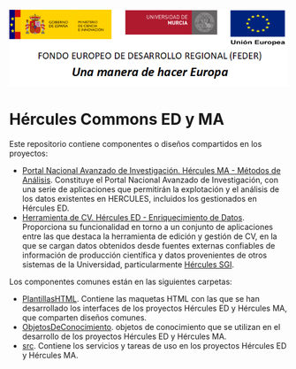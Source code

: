 ![](Docs/media/CabeceraDocumentosMD.png)

# Hércules Commons ED y MA

Este repositorio contiene componentes o diseños compartidos en los proyectos:

- [Portal Nacional Avanzado de Investigación. Hércules MA - Métodos de Análisis](https://github.com/HerculesCRUE/HerculesMA). Constituye el Portal Nacional Avanzado de Investigación, con una serie de aplicaciones que permitirán la explotación y el análisis de los datos existentes en HERCULES, incluidos los gestionados en Hércules ED.
- [Herramienta de CV. Hércules ED - Enriquecimiento de Datos](https://github.com/HerculesCRUE/HerculesED). Proporciona su funcionalidad en torno a un conjunto de aplicaciones entre las que destaca la herramienta de edición y gestión de CV, en la que se cargan datos obtenidos desde fuentes externas confiables de información de producción científica y datos provenientes de otros sistemas de la Universidad, particularmente [Hércules SGI](https://github.com/HerculesCRUE/SGI).

Los componentes comunes están en las siguientes carpetas:
* [PlantillasHTML](./plantillasHTML). Contiene las maquetas HTML con las que se han desarrollado los interfaces de los proyectos Hércules ED y Hércules MA, que comparten diseños comunes.
* [ObjetosDeConocimiento](./ObjetosDeConocimiento). objetos de conocimiento que se utilizan en el desarrollo de los proyectos Hércules ED y Hércules MA.
* [src](/.src). Contiene los servicios y tareas de uso en los proyectos Hércules ED y Hércules MA.
